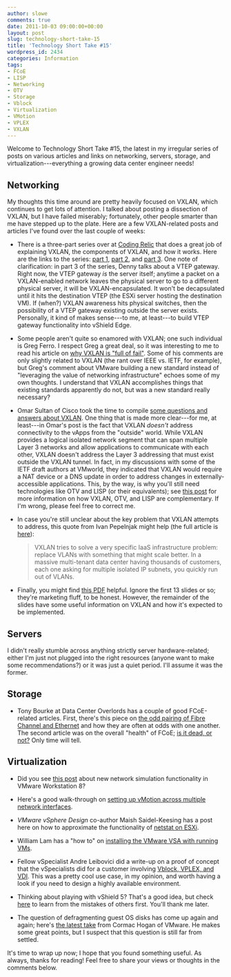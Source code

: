 ```yaml
---
author: slowe
comments: true
date: 2011-10-03 09:00:00+00:00
layout: post
slug: technology-short-take-15
title: 'Technology Short Take #15'
wordpress_id: 2434
categories: Information
tags:
- FCoE
- LISP
- Networking
- OTV
- Storage
- Vblock
- Virtualization
- VMotion
- VPLEX
- VXLAN
---
```


Welcome to Technology Short Take #15, the latest in my irregular series of posts on various articles and links on networking, servers, storage, and virtualization---everything a growing data center engineer needs!

## Networking

My thoughts this time around are pretty heavily focused on VXLAN, which continues to get lots of attention. I talked about posting a dissection of VXLAN, but I have failed miserably; fortunately, other people smarter than me have stepped up to the plate. Here are a few VXLAN-related posts and articles I've found over the last couple of weeks:

* There is a three-part series over at [Coding Relic](http://codingrelic.geekhold.com/) that does a great job of explaining VXLAN, the components of VXLAN, and how it works. Here are the links to the series: [part 1](http://codingrelic.geekhold.com/2011/09/care-and-feeding-of-vxlan.html), [part 2](http://codingrelic.geekhold.com/2011/09/vxlan-part-deux.html), and [part 3](http://codingrelic.geekhold.com/2011/09/vxlan-conclusion.html). One note of clarification: in part 3 of the series, Denny talks about a VTEP gateway. Right now, the VTEP gateway _is_ the server itself; anytime a packet on a VXLAN-enabled network leaves the physical server to go to a different physical server, it will be VXLAN-encapsulated. It won't be decapsulated until it hits the destination VTEP (the ESXi server hosting the destination VM). If (when?) VXLAN awareness hits physical switches, then the possibility of a VTEP gateway existing outside the server exists. Personally, it kind of makes sense---to me, at least---to build VTEP gateway functionality into vShield Edge.

* Some people aren't quite so enamored with VXLAN; one such individual is Greg Ferro. I respect Greg a great deal, so it was interesting to me to read his article on [why VXLAN is "full of fail"](http://etherealmind.com/top-5-things-vxlan-fail/). Some of his comments are only slightly related to VXLAN (the rant over IEEE vs. IETF, for example), but Greg's comment about VMware building a new standard instead of "leveraging the value of networking infrastructure" echoes some of my own thoughts. I understand that VXLAN accomplishes things that existing standards apparently do not, but was a new standard really necessary?

* Omar Sultan of Cisco took the time to compile [some questions and answers about VXLAN](http://blogs.cisco.com/datacenter/more-vxlan-qa/). One thing that is made more clear---for me, at least---in Omar's post is the fact that VXLAN _doesn't_ address connectivity to the vApps from the "outside" world. While VXLAN provides a logical isolated network segment that can span multiple Layer 3 networks and allow applications to communicate with each other, VXLAN doesn't address the Layer 3 addressing that must exist outside the VXLAN tunnel. In fact, in my discussions with some of the IETF draft authors at VMworld, they indicated that VXLAN would require a NAT device or a DNS update in order to address changes in externally-accessible applications. This, by the way, is why you'll still need technologies like OTV and LISP (or their equivalents); see [this post](http://blogs.cisco.com/datacenter/digging-deeper-into-vxlan/) for more information on how VXLAN, OTV, and LISP are complementary. If I'm wrong, please feel free to correct me.

* In case you're still unclear about the key problem that VXLAN attempts to address, this quote from Ivan Pepelnjak might help (the full article is [here](http://blog.ioshints.info/2011/09/vxlan-otv-and-lisp.html)):

	>VXLAN tries to solve a very specific IaaS infrastructure problem: replace VLANs with something that might scale better. In a massive multi-tenant data center having thousands of customers, each one asking for multiple isolated IP subnets, you quickly run out of VLANs.

* Finally, you might find [this PDF](https://communities.cisco.com/docs/DOC-26426) helpful. Ignore the first 13 slides or so; they're marketing fluff, to be honest. However, the remainder of the slides have some useful information on VXLAN and how it's expected to be implemented.

## Servers

I didn't really stumble across anything strictly server hardware-related; either I'm just not plugged into the right resources (anyone want to make some recommendations?) or it was just a quiet period. I'll assume it was the former.

## Storage

* Tony Bourke at Data Center Overlords has a couple of good FCoE-related articles. First, there's this piece on [the odd pairing of Fibre Channel and Ethernet](http://datacenteroverlords.com/2011/09/14/fibre-channel-and-ethernet-the-odd-couple/) and how they are often at odds with one another. The second article was on the overall "health" of FCoE; [is it dead, or not?](http://datacenteroverlords.com/2011/09/19/fcoe-im-not-dead-arista-youll-be-stone-dead-in-a-moment/) Only time will tell.

## Virtualization

* Did you see [this post](http://vninja.net/virtualization/network-simulation-in-vmware-workstation-8/) about new network simulation functionality in VMware Workstation 8?

* Here's a good walk-through on [setting up vMotion across multiple network interfaces](http://www.vfrank.org/2011/09/16/using-multiple-network-adaptors-for-vmotion/).

* _VMware vSphere Design_ co-author Maish Saidel-Keesing has a post here on how to approximate the functionality of [netstat on ESXi](http://technodrone.blogspot.com/2011/09/netstat-for-esxi.html).

* William Lam has a "how to" on [installing the VMware VSA with running VMs](http://www.virtuallyghetto.com/2011/09/how-to-install-vmware-vsa-with-running.html).

* Fellow vSpecialist Andre Leibovici did a write-up on a proof of concept that the vSpecialists did for a customer involving [Vblock, VPLEX, and VDI](http://myvirtualcloud.net/?p=2342). This was a pretty cool use case, in my opinion, and worth having a look if you need to design a highly available environment.

* Thinking about playing with vShield 5? That's a good idea, but check [here](http://vtexan.com/2011/08/vshield-5-issues-with-virtual-vcenter/) to learn from the mistakes of others first. You'll thank me later.

* The question of defragmenting guest OS disks has come up again and again; here's [the latest take](http://blogs.vmware.com/vsphere/2011/09/should-i-defrag-my-guest-os.html) from Cormac Hogan of VMware. He makes some great points, but I suspect that this question is still far from settled.

It's time to wrap up now; I hope that you found something useful. As always, thanks for reading! Feel free to share your views or thoughts in the comments below.
